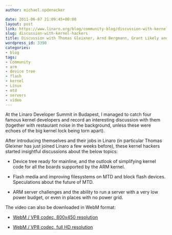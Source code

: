 ```yaml
---
author: michael.opdenacker

date: 2011-06-07 21:09:45+00:00
layout: post
link: https://www.linaro.org/blog/community-blog/discussion-with-kernel-hackers/
slug: discussion-with-kernel-hackers
title: Discussion with Thomas Gleixner, Arnd Bergmann, Grant Likely and Paul McKenney
wordpress_id: 3390
categories:
- blog
tags:
- Community
- arm
- device tree
- flash
- kernel
- Linux
- mtd
- servers
- video
---
```


At the Linaro Developer Summit in Budapest, I managed to catch four famous kernel developers and record an interesting discussion with them (together with restaurant noise in the background, unless these were echoes of the big kernel lock being torn apart).

After introducing themselves and their jobs in Linaro (in particular Thomas Gleixner has just joined Linaro a few weeks before), these kernel hackers started insightful discussions about the below topics:





  * Device tree ready for mainline, and the outlook of simplifying kernel code for all the boards supported by the ARM kernel.


  * Flash media and improving filesystems on MTD and block flash devices. Speculations about the future of MTD.


  * ARM server challenges and the ability to run a server with a very low power budget, or even in places with no power grid.





The video can also be downloaded in WebM format:




  * [WebM / VP8 codec, 800x450 resolution](http://free-electrons.com/pub/video/2011/may/lds-2011-05-gleixner-bergmann-likely-mckenney-450p.webm)


  * [WebM / VP8 codec, full HD resolution](http://free-electrons.com/pub/video/2011/may/lds-2011-05-gleixner-bergmann-likely-mckenney.webm)

